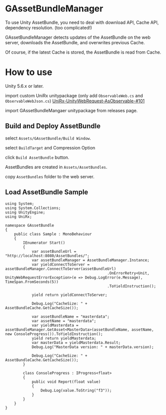 # GAssetBundleManager

To use Unity AssetBundle, you need to deal with download API, Cache API, dependency resolution. (too complicated!)

GAssetBundleManager detects updates of the AssetBundle on the web server, downloads the AssetBundle, and overwrites previous Cache.

Of course, if the latest Cache is stored, the AssetBundle is read from Cache.

# How to use

Unity 5.6.x or later.

import custom UniRx unitypackage (only add `ObservableWeb.cs` and `ObservableWebJson.cs`)
[UniRx-UnityWebRequest-AsObservable-#101](https://github.com/kado-yasuyuki/UniRx/releases/tag/5.6.0)

import GAssetBundleMangaer unitypackage from releases page.

## Build and Deploy AssetBundle

select `Assets/GAssetBundle/Build Window`.

select `BuildTarget` and Compression Option

click `Build AssetBundle` button.

AssetBundles are created in `Assets/AssetBundles`.

copy `AssetBundles` folder to the web server.

## Load AssetBundle Sample

```
using System;
using System.Collections;
using UnityEngine;
using UniRx;

namespace GAssetBundle
{
    public class Sample : MonoBehaviour
    {
        IEnumerator Start()
        {
            var assetBundleUrl = "http://localhost:8080/AssetBundles/";
            var assetBundleManager = AssetBundleManager.Instance;
            var yieldConnectToServer = assetBundleManager.ConnectToServer(assetBundleUrl)
                                              .OnErrorRetry<Unit, UnityWebRequestErrorException>(e => Debug.LogError(e.Message), TimeSpan.FromSeconds(5))
                                              .ToYieldInstruction();

            yield return yieldConnectToServer;

            Debug.Log("CacheSize: " + AssetBundleCache.GetCacheSize());

            var assetBundleName = "masterdata";
            var assetName = "masterdata";
            var yieldMasterdata = assetBundleManager.GetAsset<MasterData>(assetBundleName, assetName, new ConsoleProgress()).ToYieldInstruction();
            yield return yieldMasterdata;
            var masterData = yieldMasterdata.Result;
            Debug.Log("MasterData version: " + masterData.version);

            Debug.Log("CacheSize: " + AssetBundleCache.GetCacheSize());
        }

        class ConsoleProgress : IProgress<float>
        {
            public void Report(float value)
            {
                Debug.Log(value.ToString("f3"));
            }
        }
    }
}

```